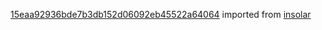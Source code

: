 [15eaa92936bde7b3db152d06092eb45522a64064](https://github.com/insolar/insolar/commit/15eaa92936bde7b3db152d06092eb45522a64064) imported from [insolar](https://github.com/insolar/insolar)
